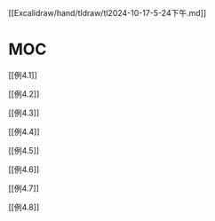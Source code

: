[[Excalidraw/hand/tldraw/tl2024-10-17-5-24下午.md]]

# MOC

[[例4.1]]

[[例4.2]]

[[例4.3]]

[[例4.4]]

[[例4.5]]

[[例4.6]]

[[例4.7]]

[[例4.8]]

